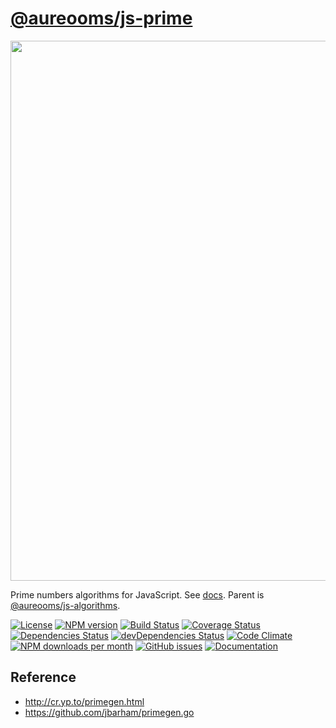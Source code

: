 [@aureooms/js-prime](https://aureooms.github.io/js-prime)
==

<img src="https://imgs.xkcd.com/comics/blownapart_color.jpg" width="864">

Prime numbers algorithms for JavaScript.
See [docs](https://aureooms.github.io/js-prime).
Parent is [@aureooms/js-algorithms](https://github.com/aureooms/js-algorithms).

[![License](https://img.shields.io/github/license/aureooms/js-prime.svg?style=flat)](https://raw.githubusercontent.com/aureooms/js-prime/master/LICENSE)
[![NPM version](https://img.shields.io/npm/v/@aureooms/js-prime.svg?style=flat)](https://www.npmjs.org/package/@aureooms/js-prime)
[![Build Status](https://img.shields.io/travis/aureooms/js-prime.svg?style=flat)](https://travis-ci.org/aureooms/js-prime)
[![Coverage Status](https://img.shields.io/coveralls/aureooms/js-prime.svg?style=flat)](https://coveralls.io/r/aureooms/js-prime)
[![Dependencies Status](https://img.shields.io/david/aureooms/js-prime.svg?style=flat)](https://david-dm.org/aureooms/js-prime#info=dependencies)
[![devDependencies Status](https://img.shields.io/david/dev/aureooms/js-prime.svg?style=flat)](https://david-dm.org/aureooms/js-prime#info=devDependencies)
[![Code Climate](https://img.shields.io/codeclimate/github/aureooms/js-prime.svg?style=flat)](https://codeclimate.com/github/aureooms/js-prime)
[![NPM downloads per month](https://img.shields.io/npm/dm/@aureooms/js-prime.svg?style=flat)](https://www.npmjs.org/package/@aureooms/js-prime)
[![GitHub issues](https://img.shields.io/github/issues/aureooms/js-prime.svg?style=flat)](https://github.com/aureooms/js-prime/issues)
[![Documentation](https://aureooms.github.io/js-prime/badge.svg)](https://aureooms.github.io/js-prime/source.html)

## Reference

 - http://cr.yp.to/primegen.html
 - https://github.com/jbarham/primegen.go
